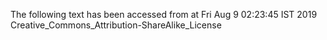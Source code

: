 The following text has been accessed from at Fri Aug 9 02:23:45 IST 2019
Creative_Commons_Attribution-ShareAlike_License
